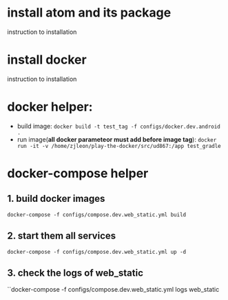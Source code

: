 # install atom and its package
instruction to installation

# install docker
instruction to installation

# docker helper:
* build image:
``docker build -t test_tag -f configs/docker.dev.android .``
* run image(**all docker parameteor must add before image tag**):
``docker run -it -v /home/zjleon/play-the-docker/src/ud867:/app test_gradle``

# docker-compose helper
## 1. build docker images
``docker-compose -f configs/compose.dev.web_static.yml build``
## 2. start them all services
``docker-compose -f configs/compose.dev.web_static.yml up -d``
## 3. check the logs of web_static
``docker-compose -f configs/compose.dev.web_static.yml logs web_static
